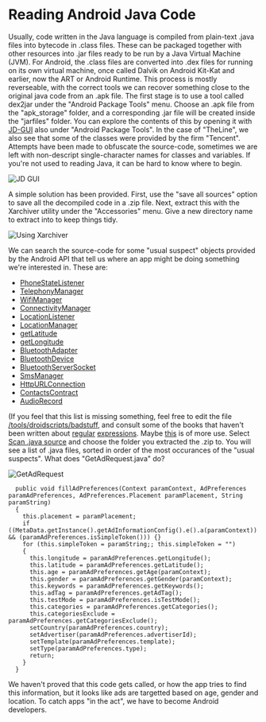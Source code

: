 
# Reading Android Java Code

Usually, code written in the Java language is compiled from plain-text .java files into bytecode in .class files. These can be packaged together
with other resources into .jar files ready to be run by a Java Virtual Machine (JVM). For Android, the .class files are converted into .dex files
for running on its own virtual machine, once called Dalvik on Android Kit-Kat and earlier, now the ART or Android Runtime. This process is mostly
reverseable, with the correct tools we can recover something close to the original java code from an .apk file. The first stage is to use a tool
called dex2jar under the "Android Package Tools" menu. Choose an .apk file from the "apk_storage" folder, and a corresponding .jar file will be
created inside the "jarfiles" folder. You can explore the contents of this by opening it with [JD-GUI](http://jd.benow.ca/) also under "Android Package Tools".
In the case of "TheLine", we also see that some of the classes were provided by the firm "Tencent". Attempts have been made to obfuscate the source-code,
sometimes we are left with non-descript single-character names for classes and variables. If you're not used to reading Java, it can be hard to know
where to begin.

![JD GUI](https://raw.githubusercontent.com/kingsBSD/DroidDestructionKit/master/ddkdocs/img/jdgui.png)

A simple solution has been provided. First, use the "save all sources" option to save all the decompiled code in a .zip file. Next, extract this
with the Xarchiver utility under the "Accessories" menu. Give a new directory name to extract into to keep things tidy.

![Using Xarchiver](https://raw.githubusercontent.com/kingsBSD/DroidDestructionKit/master/ddkdocs/img/linextract.png)

We can search the source-code for some "usual suspect" objects provided by the Android API that tell us where an app might be doing something we're interested in. These are:

* [PhoneStateListener](https://developer.android.com/reference/android/telephony/PhoneStateListener.html)
* [TelephonyManager](https://developer.android.com/reference/android/telephony/TelephonyManager.html)
* [WifiManager](https://developer.android.com/reference/android/net/wifi/WifiManager.html)
* [ConnectivityManager](https://developer.android.com/reference/android/net/ConnectivityManager.html)
* [LocationListener](https://developer.android.com/reference/android/location/LocationListener.html)
* [LocationManager](https://developer.android.com/reference/android/location/LocationManager.html)
* [getLatitude](https://developer.android.com/reference/android/location/Location.html)
* [getLongitude](https://developer.android.com/reference/android/location/Location.html)
* [BluetoothAdapter](https://developer.android.com/reference/android/bluetooth/BluetoothAdapter.html)
* [BluetoothDevice](https://developer.android.com/reference/android/bluetooth/BluetoothDevice.html)
* [BluetoothServerSocket](https://developer.android.com/reference/android/bluetooth/BluetoothServerSocket.html)
* [SmsManager](https://developer.android.com/reference/android/telephony/SmsManager.html)
* [HttpURLConnection](https://developer.android.com/reference/java/net/HttpURLConnection.html)
* [ContactsContract](https://developer.android.com/reference/android/provider/ContactsContract.html)
* [AudioRecord](https://developer.android.com/reference/android/media/AudioRecord.html)

(If you feel that this list is missing something, feel free to edit the file [/tools/droidscripts/badstuff](https://github.com/kingsBSD/DroidDestructionKit/blob/master/droidscripts/badstuff), and consult some of the books
that haven't been written about [regular](https://twitter.com/thepracticaldev/status/774309983467016193?lang=en) [expressions](https://twitter.com/thepracticaldev/status/755879385622843396).
Maybe [this](http://www.regexpal.com/) is of more use.
Select [Scan .java source](https://github.com/kingsBSD/DroidDestructionKit/blob/master/droidscripts/scan_source.sh)
and choose the folder you extracted the .zip to. You will see a list of .java files, sorted in order of the most occurances of the "usual suspects".
What does "GetAdRequest.java" do?

![GetAdRequest](https://raw.githubusercontent.com/kingsBSD/DroidDestructionKit/master/ddkdocs/img/linescan.png)

```
  public void fillAdPreferences(Context paramContext, AdPreferences paramAdPreferences, AdPreferences.Placement paramPlacement, String paramString)
  {
    this.placement = paramPlacement;
    if ((MetaData.getInstance().getAdInformationConfig().e().a(paramContext)) && (paramAdPreferences.isSimpleToken())) {}
    for (this.simpleToken = paramString;; this.simpleToken = "")
    {
      this.longitude = paramAdPreferences.getLongitude();
      this.latitude = paramAdPreferences.getLatitude();
      this.age = paramAdPreferences.getAge(paramContext);
      this.gender = paramAdPreferences.getGender(paramContext);
      this.keywords = paramAdPreferences.getKeywords();
      this.adTag = paramAdPreferences.getAdTag();
      this.testMode = paramAdPreferences.isTestMode();
      this.categories = paramAdPreferences.getCategories();
      this.categoriesExclude = paramAdPreferences.getCategoriesExclude();
      setCountry(paramAdPreferences.country);
      setAdvertiser(paramAdPreferences.advertiserId);
      setTemplate(paramAdPreferences.template);
      setType(paramAdPreferences.type);
      return;
    }
  }
```

We haven't proved that this code gets called, or how the app tries to find this information, but it looks like ads are targetted based on age, gender
and location. To catch apps "in the act", we have to become Android developers.